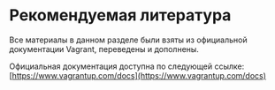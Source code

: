 # Рекомендуемая литература

Все материалы в данном разделе были взяты из официальной документации Vagrant, переведены и дополнены. 

Официальная документация доступна по следующей ссылке: [https://www.vagrantup.com/docs](https://www.vagrantup.com/docs) 

